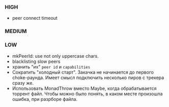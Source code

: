 ### HIGH
  * peer connect timeout

### MEDIUM

### LOW
  * mkPeerId: use not only uppercase chars.
  * blacklisting slow peers
  * хранить "их" `peer id` и `capabilities`
  * Сократить "холодный старт".
    Закачка не начинается до первого choke-раунда.
    Имеет смысл подключить несколько пиров с трекера сразу же.
  * Использовать MonadThrow вместо Maybe, когда обрабатывается торрент файл.
    Чтобы можно было понять, в каком месте произошла ошибка, при разрборе файла.
